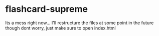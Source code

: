 # flashcard-supreme

Its a mess right now... I'll restructure the files at some point in the future though dont worry, just make sure to open index.html
